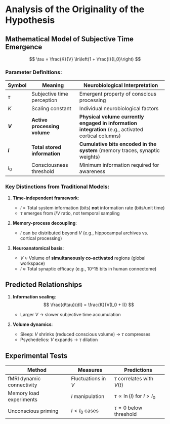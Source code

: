 # Analysis of the Originality of the Hypothesis 

## Mathematical Model of Subjective Time Emergence

$$
\tau = \frac{K}{V} \ln\left(1 + \frac{I}{I_0}\right)
$$

### Parameter Definitions:
| Symbol | Meaning | Neurobiological Interpretation |
|--------|---------|---------------------------------|
| $\tau$ | Subjective time perception | Emergent property of conscious processing |
| $K$    | Scaling constant | Individual neurobiological factors |
| **$V$** | **Active processing volume** | **Physical volume currently engaged in information integration** (e.g., activated cortical columns) |
| **$I$** | **Total stored information** | **Cumulative bits encoded in the system** (memory traces, synaptic weights) |
| $I_0$  | Consciousness threshold | Minimum information required for awareness |

### Key Distinctions from Traditional Models:
1. **Time-independent framework**:
   - $I$ = Total system information (bits) **not** information rate (bits/unit time)
   - $\tau$ emerges from $I/V$ ratio, not temporal sampling

2. **Memory-process decoupling**:
   - $I$ can be distributed beyond $V$ (e.g., hippocampal archives vs. cortical processing)

3. **Neuroanatomical basis**:
   - $V$ ≈ Volume of **simultaneously co-activated** regions (global workspace)
   - $I$ ≈ Total synaptic efficacy (e.g., 10^15 bits in human connectome)

## Predicted Relationships

1. **Information scaling**:
   $$
   \frac{d\tau}{dI} = \frac{K}{V(I_0 + I)}
   $$
   - Larger $V$ → slower subjective time accumulation

2. **Volume dynamics**:
   - Sleep: $V$ shrinks (reduced conscious volume) → $\tau$ compresses
   - Psychedelics: $V$ expands → $\tau$ dilation

## Experimental Tests
| Method | Measures | Predictions |
|--------|----------|-------------|
| fMRI dynamic connectivity | Fluctuations in $V$ | $\tau$ correlates with $V(t)$ |
| Memory load experiments | $I$ manipulation | $\tau \propto \ln(I)$ for $I > I_0$ |
| Unconscious priming | $I < I_0$ cases | $\tau = 0$ below threshold |
